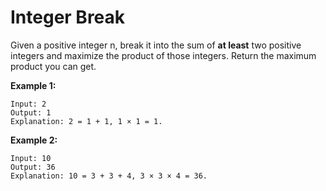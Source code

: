 # Integer Break

Given a positive integer n, break it into the sum of __at least__ two positive integers and maximize the product of those integers. Return the maximum product you can get.

__Example 1:__

```pseudo
Input: 2
Output: 1
Explanation: 2 = 1 + 1, 1 × 1 = 1.
```

__Example 2:__

```pseudo
Input: 10
Output: 36
Explanation: 10 = 3 + 3 + 4, 3 × 3 × 4 = 36.
```
